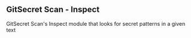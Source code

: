 ## GitSecret Scan - Inspect

GitSecret Scan's Inspect module that looks for secret patterns in a given text